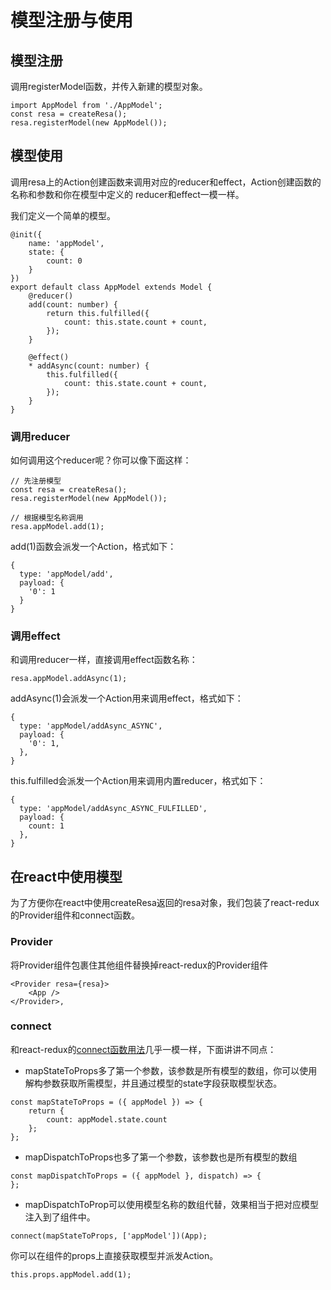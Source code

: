 # 模型注册与使用

## 模型注册
调用registerModel函数，并传入新建的模型对象。

```
import AppModel from './AppModel';
const resa = createResa();
resa.registerModel(new AppModel());
```

## 模型使用
调用resa上的Action创建函数来调用对应的reducer和effect，Action创建函数的名称和参数和你在模型中定义的
reducer和effect一模一样。

我们定义一个简单的模型。
```
@init({
    name: 'appModel',
    state: {
        count: 0
    }
})
export default class AppModel extends Model {
    @reducer()
    add(count: number) {
        return this.fulfilled({
            count: this.state.count + count,
        });
    }

    @effect()
    * addAsync(count: number) {
        this.fulfilled({
            count: this.state.count + count,
        });
    }
}
```

### 调用reducer
如何调用这个reducer呢？你可以像下面这样：
```
// 先注册模型
const resa = createResa();
resa.registerModel(new AppModel());

// 根据模型名称调用
resa.appModel.add(1);
```
add(1)函数会派发一个Action，格式如下：
```
{
  type: 'appModel/add',
  payload: {
    '0': 1
  }
}
```

### 调用effect
和调用reducer一样，直接调用effect函数名称：
```
resa.appModel.addAsync(1);
```
addAsync(1)会派发一个Action用来调用effect，格式如下：
```
{
  type: 'appModel/addAsync_ASYNC',
  payload: {
    '0': 1,
  },
}
```
this.fulfilled会派发一个Action用来调用内置reducer，格式如下：
```
{
  type: 'appModel/addAsync_ASYNC_FULFILLED',
  payload: {
    count: 1
  },
}
```

## 在react中使用模型
为了方便你在react中使用createResa返回的resa对象，我们包装了react-redux的Provider组件和connect函数。

### Provider
将Provider组件包裹住其他组件替换掉react-redux的Provider组件
```
<Provider resa={resa}>
    <App />
</Provider>,
```

### connect
和react-redux的[connect函数用法](https://github.com/reactjs/react-redux/blob/master/docs/api.md#connectmapstatetoprops-mapdispatchtoprops-mergeprops-options)几乎一模一样，下面讲讲不同点：

* mapStateToProps多了第一个参数，该参数是所有模型的数组，你可以使用解构参数获取所需模型，并且通过模型的state字段获取模型状态。
```
const mapStateToProps = ({ appModel }) => {
    return {
        count: appModel.state.count
    };
};
```
* mapDispatchToProps也多了第一个参数，该参数也是所有模型的数组
```
const mapDispatchToProps = ({ appModel }, dispatch) => {
};
```
* mapDispatchToProp可以使用模型名称的数组代替，效果相当于把对应模型注入到了组件中。
```
connect(mapStateToProps, ['appModel'])(App);
```
你可以在组件的props上直接获取模型并派发Action。
```
this.props.appModel.add(1);
```
